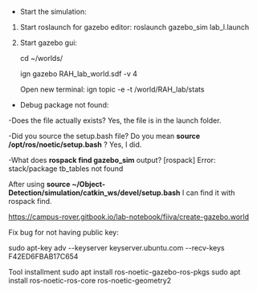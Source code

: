 * Start the simulation:
1. Start roslaunch for gazebo editor: roslaunch gazebo_sim lab_l.launch
2. Start gazebo gui:
   
   cd ~/worlds/

   ign gazebo RAH_lab_world.sdf -v 4

   Open new terminal: ign topic -e -t /world/RAH_lab/stats
   
* Debug package not found:

-Does the file actually exists? Yes, the file is in the launch folder.

-Did you source the setup.bash file? Do you mean **source /opt/ros/noetic/setup.bash** ? Yes, I did.

-What does **rospack find gazebo_sim** output? [rospack] Error: stack/package tb_tables not found

After using **source ~/Object-Detection/simulation/catkin_ws/devel/setup.bash** I can find it with rospack find.

https://campus-rover.gitbook.io/lab-notebook/fiiva/create-gazebo.world

Fix bug for not having public key:

sudo apt-key adv --keyserver keyserver.ubuntu.com --recv-keys F42ED6FBAB17C654


Tool installment
sudo apt install ros-noetic-gazebo-ros-pkgs
sudo apt install ros-noetic-ros-core ros-noetic-geometry2
